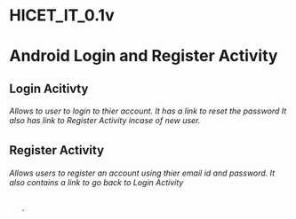 # HICET_IT_0.1v
# Android Login and Register Activity
   ## Login Acitivty
   
   ###### Allows to user to login to thier account. It has a link to reset the password It also has link to Register Activity incase of new user.
   
   ## Register Activity
   ######  Allows users to register an account using thier email id and password. It also contains a link to go back to Login Activity
   



     
    
       .
